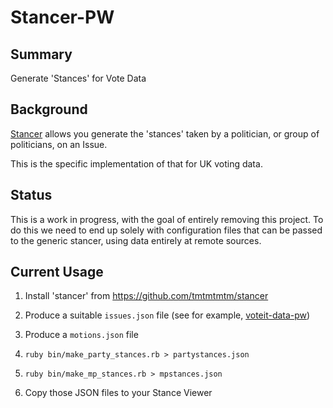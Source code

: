 # Stancer-PW

## Summary

Generate 'Stances' for Vote Data

## Background

[Stancer](https://github.com/tmtmtmtm/stancer) allows you
generate the 'stances' taken by a politician, or group of politicians,
on an Issue.

This is the specific implementation of that for UK voting data.

## Status

This is a work in progress, with the goal of entirely removing this
project. To do this we need to end up solely with configuration files
that can be passed to the generic stancer, using data entirely at remote
sources.

## Current Usage

1. Install 'stancer' from https://github.com/tmtmtmtm/stancer

2. Produce a suitable ``issues.json`` file (see for example, [voteit-data-pw](https://github.com/tmtmtmtm/voteit-data-pw))

3. Produce a ``motions.json`` file 

3. ``ruby bin/make_party_stances.rb > partystances.json``

4. ``ruby bin/make_mp_stances.rb > mpstances.json``

5. Copy those JSON files to your Stance Viewer 
